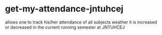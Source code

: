 # get-my-attendance-jntuhcej
allows one to track his/her attendance of all subjects weather it is increased or decreased in the current running semester at JNTUHCEJ
